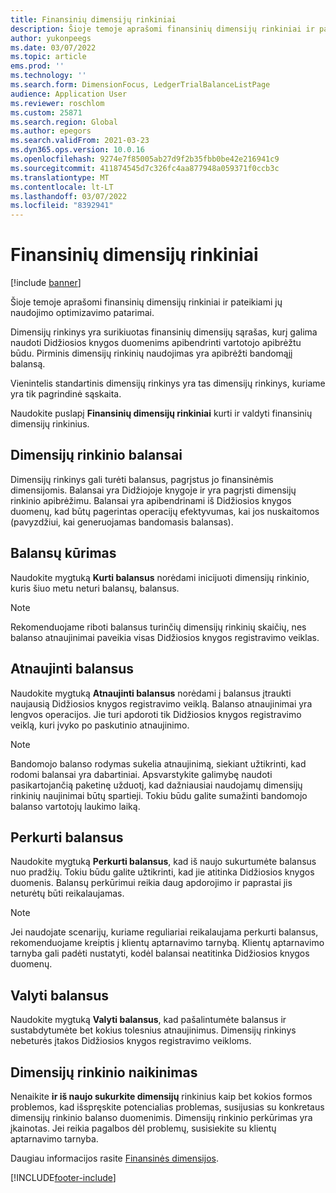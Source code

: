 ```yaml
---
title: Finansinių dimensijų rinkiniai
description: Šioje temoje aprašomi finansinių dimensijų rinkiniai ir pateikiami jų naudojimo optimizavimo patarimai.
author: yukonpeegs
ms.date: 03/07/2022
ms.topic: article
ems.prod: ''
ms.technology: ''
ms.search.form: DimensionFocus, LedgerTrialBalanceListPage
audience: Application User
ms.reviewer: roschlom
ms.custom: 25871
ms.search.region: Global
ms.author: epegors
ms.search.validFrom: 2021-03-23
ms.dyn365.ops.version: 10.0.16
ms.openlocfilehash: 9274e7f85005ab27d9f2b35fbb0be42e216941c9
ms.sourcegitcommit: 411874545d7c326fc4aa877948a059371f0ccb3c
ms.translationtype: MT
ms.contentlocale: lt-LT
ms.lasthandoff: 03/07/2022
ms.locfileid: "8392941"
---
```

# <a name="financial-dimension-sets"></a>Finansinių dimensijų rinkiniai

[!include [banner](../includes/banner.md)]

Šioje temoje aprašomi finansinių dimensijų rinkiniai ir pateikiami jų naudojimo optimizavimo patarimai.

Dimensijų rinkinys yra surikiuotas finansinių dimensijų sąrašas, kurį galima naudoti Didžiosios knygos duomenims apibendrinti vartotojo apibrėžtu būdu. Pirminis dimensijų rinkinių naudojimas yra apibrėžti bandomąjį balansą.

Vienintelis standartinis dimensijų rinkinys yra tas dimensijų rinkinys, kuriame yra tik pagrindinė sąskaita.

Naudokite puslapį **Finansinių dimensijų rinkiniai** kurti ir valdyti finansinių dimensijų rinkinius.

## <a name="dimension-set-balances"></a>Dimensijų rinkinio balansai

Dimensijų rinkinys gali turėti balansus, pagrįstus jo finansinėmis dimensijomis. Balansai yra Didžiojoje knygoje ir yra pagrįsti dimensijų rinkinio apibrėžimu. Balansai yra apibendrinami iš Didžiosios knygos duomenų, kad būtų pagerintas operacijų efektyvumas, kai jos nuskaitomos (pavyzdžiui, kai generuojamas bandomasis balansas).

## <a name="create-balances"></a>Balansų kūrimas

Naudokite mygtuką **Kurti balansus** norėdami inicijuoti dimensijų rinkinio, kuris šiuo metu neturi balansų, balansus.

> [!NOTE]
> Rekomenduojame riboti balansus turinčių dimensijų rinkinių skaičių, nes balanso atnaujinimai paveikia visas Didžiosios knygos registravimo veiklas.

## <a name="update-balances"></a>Atnaujinti balansus

Naudokite mygtuką **Atnaujinti balansus** norėdami į balansus įtraukti naujausią Didžiosios knygos registravimo veiklą. Balanso atnaujinimai yra lengvos operacijos. Jie turi apdoroti tik Didžiosios knygos registravimo veiklą, kuri įvyko po paskutinio atnaujinimo.

> [!NOTE]
> Bandomojo balanso rodymas sukelia atnaujinimą, siekiant užtikrinti, kad rodomi balansai yra dabartiniai. Apsvarstykite galimybę naudoti pasikartojančią paketinę užduotį, kad dažniausiai naudojamų dimensijų rinkinių naujinimai būtų spartieji. Tokiu būdu galite sumažinti bandomojo balanso vartotojų laukimo laiką.

## <a name="rebuild-balances"></a>Perkurti balansus

Naudokite mygtuką **Perkurti balansus**, kad iš naujo sukurtumėte balansus nuo pradžių. Tokiu būdu galite užtikrinti, kad jie atitinka Didžiosios knygos duomenis. Balansų perkūrimui reikia daug apdorojimo ir paprastai jis neturėtų būti reikalaujamas.

> [!NOTE]
> Jei naudojate scenarijų, kuriame reguliariai reikalaujama perkurti balansus, rekomenduojame kreiptis į klientų aptarnavimo tarnybą. Klientų aptarnavimo tarnyba gali padėti nustatyti, kodėl balansai neatitinka Didžiosios knygos duomenų.

## <a name="clear-balances"></a>Valyti balansus

Naudokite mygtuką **Valyti balansus**, kad pašalintumėte balansus ir sustabdytumėte bet kokius tolesnius atnaujinimus. Dimensijų rinkinys nebeturės įtakos Didžiosios knygos registravimo veikloms.

## <a name="delete-a-dimension-set"></a>Dimensijų rinkinio naikinimas

Nenaikite **ir iš naujo sukurkite dimensijų** rinkinius kaip bet kokios formos problemos, kad išspręskite potencialias problemas, susijusias su konkretaus dimensijų rinkinio balanso duomenimis. Dimensijų rinkinio perkūrimas yra įkainotas. Jei reikia pagalbos dėl problemų, susisiekite su klientų aptarnavimo tarnyba. 


Daugiau informacijos rasite [Finansinės dimensijos](financial-dimensions.md).

[!INCLUDE[footer-include](../../includes/footer-banner.md)]

